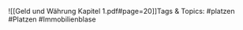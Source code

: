 
![[Geld und Währung Kapitel 1.pdf#page=20]]Tags & Topics:
   #platzen
   #Platzen
   #Immobilienblase
